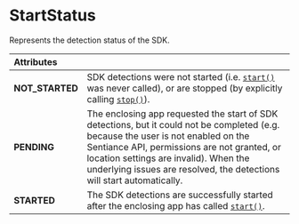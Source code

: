 # StartStatus

Represents the detection status of the SDK.

| **Attributes** |  |
| :--- | :--- |
| **NOT\_STARTED** | SDK detections were not started \(i.e. [`start()`](../sentiance.md#start) was never called\), or are stopped \(by explicitly calling [`stop()`](../sentiance.md#stop)\). |
| **PENDING** | The enclosing app requested the start of SDK detections, but it could not be completed \(e.g. because the user is not enabled on the Sentiance API, permissions are not granted, or location settings are invalid\). When the underlying issues are resolved, the detections will start automatically. |
| **STARTED** | The SDK detections are successfully started after the enclosing app has called [`start()`](../sentiance.md#start). |



